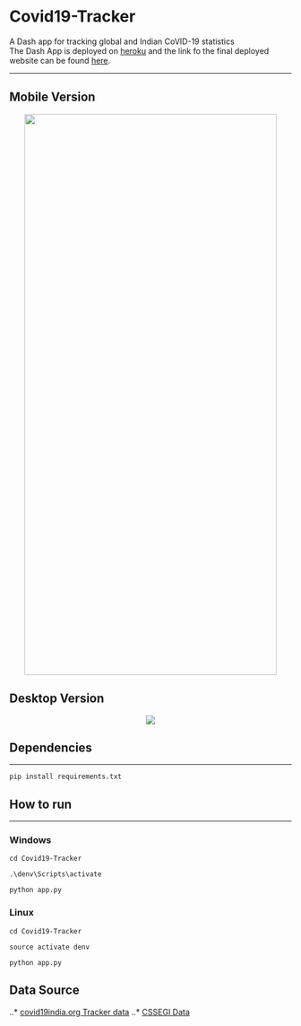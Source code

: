# Covid19-Tracker
A Dash app for tracking global and Indian CoVID-19 statistics  
The Dash App is deployed on [heroku](https://wwww.heroku.com/) and the link fo the final deployed website can be found [here](https://covid19indiarep.herokuapp.com/).

-------------------------------------------------------------------------------------------------------------------------------

## Mobile Version

<div align="center"><img src="/assets/mobileVersion0[1].gif" width="450px" height="1000px" /></div>

## Desktop Version
<div align="center"><img src="/assets/desktopVersion0[1].gif" /></div>

## Dependencies
----------------
```
pip install requirements.txt
```

## How to run
---------------

### Windows
```
cd Covid19-Tracker

.\denv\Scripts\activate

python app.py
```

### Linux
```
cd Covid19-Tracker

source activate denv

python app.py
```

## Data Source
..* [covid19india.org Tracker data](https://api.covid19india.org/)
..* [CSSEGI Data](https://github.com/CSSEGISandData/COVID-19)
